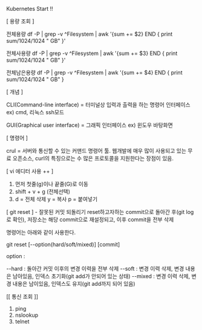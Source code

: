 Kubernetes Start !!

[ 용량 조회 ]

전체용량
df -P | grep -v ^Filesystem | awk '{sum += $2} END { print sum/1024/1024 " GB" }'

전체사용량 
df -P | grep -v ^Filesystem | awk '{sum += $3} END { print sum/1024/1024 " GB" }'

전체남은용량
df -P | grep -v ^Filesystem | awk '{sum += $4} END { print sum/1024/1024 " GB" }

[ 개념 ]

CLI(Command-line interface) = 터미널상 입력과 출력을 하는 명령어 인터페이스 ex) cmd, 리눅스 ssh모드

GUI(Graphical user interface) = 그래픽 인터페이스 ex) 윈도우 바탕화면

[ 명령어 ]

crul = 서버와 통신할 수 있는 커맨드 명령어 툴. 웹개발에 매우 많이 사용되고 있는 무료 오픈소스, curl의 특징으로는 수 많은 프로토콜을 지원한다는 장점이 있음.

[ vi 에디터 사용 ++ ]

1. 먼저 첫줄(g)이나 끝줄(G)로 이동
2.  shift + v + g (전체선택)
3.  d = 전체 삭제
    y = 복사
    p = 붙여넣기

[ git reset ] - 잘못된 커밋 되돌리기
reset하고자하는 commit으로 돌아간 후(git log로 확인), 저장소는 해당 commit으로 재설정되고, 이후 commit을 전부 삭제

명령어는 아래와 같이 사용한다.
 
git reset [--option(hard/soft/mixed)] [commit]
 
option : 

--hard : 돌아간 커밋 이후의 변경 이력을 전부 삭제
--soft : 변경 이력 삭제, 변경 내용은 남아있음, 인덱스 초기화(git add가 안되어 있는 상태)
--mixed : 변경 이력 삭제, 변경 내용은 남이있음, 인덱스도 유지(git add까지 되어 있음) 

[[ 통신 조회 ]]
1. ping
2. nslookup
3. telnet
